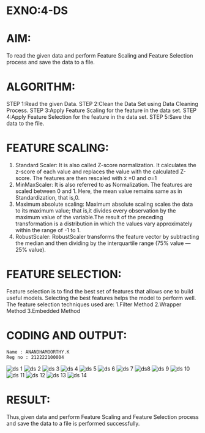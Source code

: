 # EXNO:4-DS
# AIM:
To read the given data and perform Feature Scaling and Feature Selection process and save the
data to a file.

# ALGORITHM:
STEP 1:Read the given Data.
STEP 2:Clean the Data Set using Data Cleaning Process.
STEP 3:Apply Feature Scaling for the feature in the data set.
STEP 4:Apply Feature Selection for the feature in the data set.
STEP 5:Save the data to the file.

# FEATURE SCALING:
1. Standard Scaler: It is also called Z-score normalization. It calculates the z-score of each value and replaces the value with the calculated Z-score. The features are then rescaled with x̄ =0 and σ=1
2. MinMaxScaler: It is also referred to as Normalization. The features are scaled between 0 and 1. Here, the mean value remains same as in Standardization, that is,0.
3. Maximum absolute scaling: Maximum absolute scaling scales the data to its maximum value; that is,it divides every observation by the maximum value of the variable.The result of the preceding transformation is a distribution in which the values vary approximately within the range of -1 to 1.
4. RobustScaler: RobustScaler transforms the feature vector by subtracting the median and then dividing by the interquartile range (75% value — 25% value).

# FEATURE SELECTION:
Feature selection is to find the best set of features that allows one to build useful models. Selecting the best features helps the model to perform well.
The feature selection techniques used are:
1.Filter Method
2.Wrapper Method
3.Embedded Method

# CODING AND OUTPUT:
```
Name : ANANDHAMOORTHY.K
Reg no : 212222100004
```
![ds 1](https://github.com/praveenmax55/EXNO-4-DS/assets/113497509/4e5847de-4f9f-4240-9f0c-abe4b4ead845)
![ds 2](https://github.com/praveenmax55/EXNO-4-DS/assets/113497509/e5017f21-31bf-4087-9ec5-577952996e05)
![ds 3](https://github.com/praveenmax55/EXNO-4-DS/assets/113497509/dd170a41-eeca-4325-9826-b0f1863f4159)
![ds 4](https://github.com/praveenmax55/EXNO-4-DS/assets/113497509/5025331e-3f7a-49ee-ab93-ec18437cab8f)
![ds 5](https://github.com/praveenmax55/EXNO-4-DS/assets/113497509/a3b184ad-2892-44a3-85b6-78c30eff557d)
![ds 6](https://github.com/praveenmax55/EXNO-4-DS/assets/113497509/388d2db1-2d08-4180-8802-19a301b92263)
![ds 7](https://github.com/praveenmax55/EXNO-4-DS/assets/113497509/6f1e83f6-eb59-45f6-9048-f294e99afee0)
![ds8](https://github.com/praveenmax55/EXNO-4-DS/assets/113497509/d1ab8320-0496-4a5f-89d8-79b3a2a94df9)
![ds 9](https://github.com/praveenmax55/EXNO-4-DS/assets/113497509/0d4d4a42-2961-48b3-8da0-5e43317f3f66)
![ds 10](https://github.com/praveenmax55/EXNO-4-DS/assets/113497509/748c3338-3bdd-4599-959c-2d732bf922fc)
![ds 11](https://github.com/praveenmax55/EXNO-4-DS/assets/113497509/d45a9717-33a9-49e2-a1ea-23bcaa48fc7c)
![ds 12](https://github.com/praveenmax55/EXNO-4-DS/assets/113497509/314d16b8-c7c4-422a-87d9-232d773220a7)
![ds 13](https://github.com/praveenmax55/EXNO-4-DS/assets/113497509/5fd2c1c4-117d-40f3-b589-562d81bdf7ad)
![ds 14](https://github.com/praveenmax55/EXNO-4-DS/assets/113497509/9f870360-6f9b-4d2f-b67f-0c403e5bd2c4)



# RESULT:
Thus,given data and perform Feature Scaling and Feature Selection process and save the data to a file is performed successfully.
